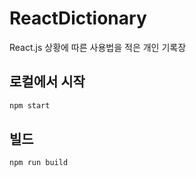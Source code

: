 # ReactDictionary

React.js 상황에 따른 사용법을 적은 개인 기록장

## 로컬에서 시작

```bash
npm start
```

## 빌드

```bash
npm run build
```
